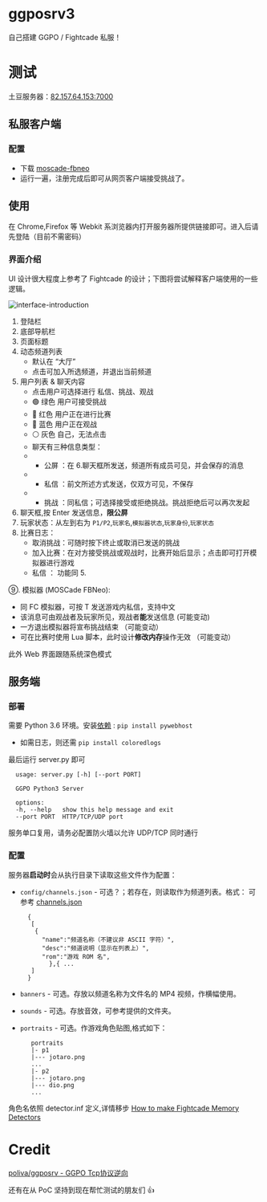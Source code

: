 ggposrv3
==================================
自己搭建 GGPO / Fightcade 私服！
# 测试
土豆服务器：[82.157.64.153:7000](http://82.157.64.153:7000/)

## 私服客户端
### 配置
- 下载 [moscade-fbneo](https://github.com/greats3an/moscade-fbneo/releases)
- 运行一遍，注册完成后即可从网页客户端接受挑战了。
## 使用
在 Chrome,Firefox 等 Webkit 系浏览器内打开服务器所提供链接即可。进入后请先登陆（目前不需密码）
### 界面介绍
UI 设计很大程度上参考了 Fightcade 的设计；下图将尝试解释客户端使用的一些逻辑。

![interface-introduction](https://user-images.githubusercontent.com/31397301/131545696-dce67f3c-01b8-4412-a80f-89ce74d2e1d8.png)
1. 登陆栏
2. 底部导航栏
3. 页面标题
4. 动态频道列表
   - 默认在 “大厅”
   - 点击可加入所选频道，并退出当前频道
5. 用户列表 & 聊天内容
   - 点击用户可选择进行 私信、挑战、观战
   - 🟢 绿色 用户可接受挑战
   - 🔴 红色 用户正在进行比赛
   - 🔵 蓝色 用户正在观战
   - ⚪ 灰色 自己，无法点击
   - 聊天有三种信息类型：
   - - 公屏 ：在 6.聊天框所发送，频道所有成员可见，并会保存的消息
   - - 私信 ：前文所述方式发送，仅双方可见，不保存
   - - 挑战 ：同私信；可选择接受或拒绝挑战。挑战拒绝后可以再次发起
6. 聊天框,按 Enter 发送信息，**限公屏**
7. 玩家状态：从左到右为 `P1/P2`,`玩家名`,`模拟器状态`,`玩家身份`,`玩家状态`
8. 比赛日志：
   - 取消挑战：可随时按下终止或取消已发送的挑战
   - 加入比赛：在对方接受挑战或观战时，比赛开始后显示；点击即可打开模拟器进行游戏
   - 私信 ： 功能同 5.

⑨.  模拟器 (MOSCade FBNeo):
   - 同 FC 模拟器，可按 T 发送游戏内私信，支持中文
   - 该消息可由观战者及玩家所见，观战者**能**发送信息 (可能变动)
   - 一方退出模拟器将宣布挑战结束 （可能变动）   
   - 可在比赛时使用 Lua 脚本，此时设计**修改内存**操作无效 （可能变动）

此外 Web 界面跟随系统深色模式

## 服务端
### 部署
需要 Python 3.6 环境。安装[依赖](https://github.com/greats3an/pywebhost) : `pip install pywebhost`
- 如需日志，则还需 `pip install coloredlogs`

最后运行 server.py 即可

      usage: server.py [-h] [--port PORT]

      GGPO Python3 Server

      options:
      -h, --help   show this help message and exit
      --port PORT  HTTP/TCP/UDP port

服务单口复用，请务必配置防火墙以允许 UDP/TCP 同时通行

### 配置
服务器**启动时**会从执行目录下读取这些文件作为配置：
- `config/channels.json` - 可选？；若存在，则读取作为频道列表。格式：
可参考 [channels.json](https://github.com/greats3an/ggposrv3/blob/master/ggpo/config/channels.json)

		{
		 [
		  {
			"name":"频道名称（不建议非 ASCII 字符）",
			"desc":"频道说明（显示在列表上）",
			"rom":"游戏 ROM 名",
	          },{ ...		  
		 ]	
		}
- `banners` - 可选。存放以频道名称为文件名的 MP4 视频，作横幅使用。
- `sounds` - 可选。存放音效，可参考提供的文件夹。
- `portraits` - 可选。作游戏角色贴图,格式如下：

         portraits
         |- p1
         |--- jotaro.png
         ...
         |- p2
         |--- jotaro.png
         |--- dio.png
         ...

角色名依照 detector.inf 定义,详情移步 [How to make Fightcade Memory Detectors](https://docs.google.com/document/d/1IMCigksPxRL0Vg1c0N1OucGL20qXj6y5JVVP_255R-o/edit)

# Credit
[poliva/ggposrv - GGPO Tcp协议逆向](https://github.com/poliva/ggposrv)

还有在从 PoC 坚持到现在帮忙测试的朋友们 👍